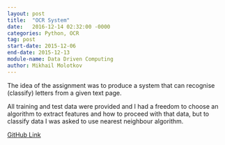```yaml
---
layout: post
title:  "OCR System"
date:   2016-12-14 02:32:00 -0000
categories: Python, OCR
tag: post
start-date: 2015-12-06
end-date: 2015-12-13
module-name: Data Driven Computing
author: Mikhail Molotkov
---
```


The idea of the assignment was to produce a system that can recognise (classify) letters from a given text page.

All training and test data were provided and I had a freedom to choose an algorithm to extract features and how to proceed with that data,
but to classify data I was asked to use nearest neighbour algorithm.


[GitHub Link][link-to]

[link-to]: https://github.com/MikhailMS/OCR_System
